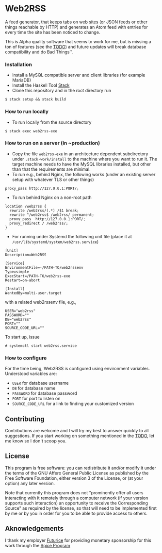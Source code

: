 Web2RSS
=======

A feed generator, that keeps tabs on web sites (or JSON feeds or other things
reachable by HTTP) and generates an Atom feed with entries for every time the
site has been noticed to change.

This is Alpha quality software that seems to work for me, but is missing a ton
of features (see the [TODO](TODO.md)) and future updates will break database
compatibility and do Bad Things™.

### Installation

* Install a MySQL compatible server and client libraries (for example MariaDB)
* Install the Haskell Tool
  [Stack](https://github.com/commercialhaskell/stack/blob/master/doc/install_and_upgrade.md)
* Clone this repository and in the root directory run

```
$ stack setup && stack build
```

### How to run locally

* To run locally from the source directory

```
$ stack exec web2rss-exe
```

### How to run on a server (in ~production)

* Copy the file `web2rss-exe` in an architecture dependent subdirectory under
  `.stack-work/install` to the machine where you want to run it. The target
  machine needs to have the MySQL libraries installed, but other than that the
  requirements are minimal.
* To run e.g., behind Nginx, the following works (under an existing server setup with whatever TLS or other things)

```
proxy_pass http://127.0.0.1:PORT/;
```

* To run behind Nginx on a non-root path

```
location /web2rss {
  rewrite /web2rss/(.*) /$1 break;
  rewrite ^/web2rss$ /web2rss/ permanent;
  proxy_pass  http://127.0.0.1:PORT/;
  proxy_redirect / /web2rss/;
}
```

* For running under Systemd the following unit file (place it at `/usr/lib/systemd/system/web2rss.service`)

```
[Unit]
Description=Web2RSS

[Service]
EnvironmentFile=-/PATH-TO/web2rssenv
Type=simple
ExecStart=/PATH-TO/web2rss-exe
Restart=on-abort

[Install]
WantedBy=multi-user.target
```

with a related web2rssenv file, e.g.,

```
USER="web2rss"
PASSWORD=""
DB="web2rss"
PORT=""
SOURCE_CODE_URL=""
```

To start up, issue

```
# systemctl start web2rss.service
```

### How to configure

For the time being, Web2RSS is configured using environment variables.
Understood variables are:

* `USER` for database username
* `DB` for database name
* `PASSWORD` for database password
* `PORT` for port to listen on
* `SOURCE_CODE_URL` for a link to finding your customized version

## Contributing

Contributions are welcome and I will try my best to answer quickly to all
suggestions. If you start working on something mentioned in the [TODO](TODO.md),
let me know so I don't scoop you.

## License

This program is free software: you can redistribute it and/or modify it under
the terms of the GNU Affero General Public License as published by the Free
Software Foundation, either version 3 of the License, or (at your option) any
later version.

Note that currently this program does not "prominently offer all users
interacting with it remotely through a computer network (if your version
supports such interaction) an opportunity to receive the Corresponding Source"
as required by the license, so that will need to be implemented first by me or
by you in order for you to be able to provide access to others.

## Aknowledgements

I thank my employer [Futurice](https://github.com/futurice/) for providing
monetary sponsorship for this work through the
[Spice Program](http://spiceprogram.org/oss-sponsorship/)
